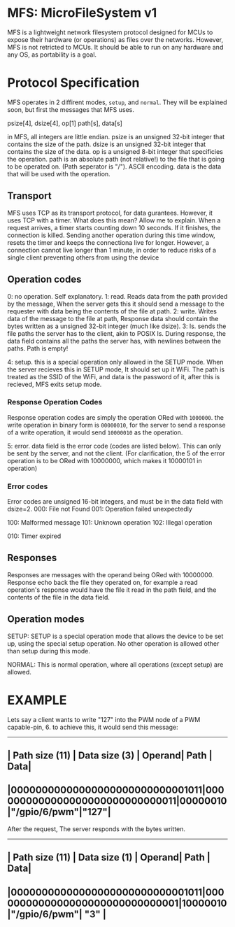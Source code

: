 # MFS: MicroFileSystem v1

MFS is a lightweight network filesystem protocol designed for MCUs to expose their hardware (or operations) as files over the networks.
However, MFS is not retricted to MCUs. It should be able to run on any hardware and any OS, as portability is a goal.

# Protocol Specification

MFS operates in 2 diffirent modes, `setup`, and `normal`. They will be explained soon, but first the messages that MFS uses.

psize[4], dsize[4], op[1] path[s], data[s]

in MFS, all integers are little endian.
psize is an unsigned 32-bit integer that contains the size of the path.
dsize is an unsigned 32-bit integer that contains the size of the data.
op is a unsigned 8-bit integer that specificies the operation.
path is an absolute path (not relative!) to the file that is going to be operated on. (Path seperator is "/"). ASCII encoding.
data is the data that will be used with the operation.

## Transport
MFS uses TCP as its transport protocol, for data gurantees.
However, it uses TCP with a timer. What does this mean? Allow me to explain.
When a request arrives, a timer starts counting down 10 seconds. If it finishes, the connection is killed. Sending another operation during this time window, resets the timer and keeps the connectiona live for longer. However, a connection cannot live longer than 1 minute, in order to reduce risks of a single client preventing others from using the device

## Operation codes
0: no operation. Self explanatory.
1: read. Reads data from the path provided by the message, When the server gets this it should send a message to the requester with data being the contents of the file at path.
2: write. Writes data of the message to the file at path, Response data should contain the bytes written as a unsigned 32-bit integer (much like dsize).
3: ls. sends the file paths the server has to the client, akin to POSIX ls. During response, the data field contains all the paths the server has, with newlines between the paths. Path is empty!

4: setup. this is a special operation only allowed in the SETUP mode. When the server recieves this in SETUP mode, It should set up it WiFi.
   The path is treated as the SSID of the WiFi, and data is the password of it, after this is recieved, MFS exits setup mode.
   

### Response Operation Codes
Response operation codes are simply the operation ORed with `1000000`.
the write operation in binary form is `00000010`, for the server to send a response of a write operation, it would send `10000010` as the operation.

5: error. data field is the error code (codes are listed below). This can only be sent by the server, and not the client.
(For clarification, the 5 of the error operation is to be ORed with 10000000, which makes it 10000101 in operation) 

### Error codes
Error codes are unsigned 16-bit integers, and must be in the data field with dsize=2.
000: File not Found
001: Operation failed unexpectedly

100: Malformed message
101: Unknown operation
102: Illegal operation

010: Timer expired

## Responses
Responses are messages with the operand being ORed with 10000000.
Response echo back the file they operated on, for example a read operation's response would have the file it read in the path field, and the contents of the file in the data field.

## Operation modes
SETUP: SETUP is a special operation mode that allows the device to be set up, using the special setup operation. No other operation is allowed other than setup during this mode.

NORMAL: This is normal operation, where all operations (except setup) are allowed.

# EXAMPLE
Lets say a client wants to write "127" into the PWM node of a PWM capable-pin, 6. to achieve this, it would send this message:

-----------------------------------------------------------------------------------------------
|          Path size (11)        |           Data size (3)       | Operand|    Path     | Data|
-----------------------------------------------------------------------------------------------
|00000000000000000000000000001011|0000000000000000000000000000011|00000010|"/gpio/6/pwm"|"127"|
-----------------------------------------------------------------------------------------------

After the request, The server responds with the bytes written.

-----------------------------------------------------------------------------------------------
|          Path size (11)        |           Data size (1)       | Operand|    Path     | Data|
-----------------------------------------------------------------------------------------------
|00000000000000000000000000001011|0000000000000000000000000000001|10000010|"/gpio/6/pwm"| "3" |
-----------------------------------------------------------------------------------------------
